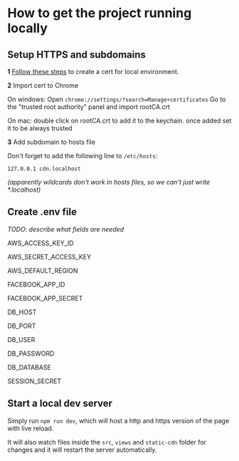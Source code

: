 # How to get the project running locally

## Setup HTTPS and subdomains

**1** [Follow these steps](/docs/cert.md) to create a cert for local environment.

**2** Import cert to Chrome

On windows: Open `chrome://settings/?search=Manage+certificates`
Go to the "trusted root authority" panel and import rootCA.crt

On mac: double click on rootCA.crt to add it to the keychain. once added set it to be always trusted

**3** Add subdomain to hosts file

Don't forget to add the following line to `/etc/hosts`:

```
127.0.0.1 cdn.localhost
```

_(apparently wildcards don't work in hosts files, so we can't just write *.localhost)_

## Create .env file

_TODO: describe what fields are needed_

AWS_ACCESS_KEY_ID

AWS_SECRET_ACCESS_KEY

AWS_DEFAULT_REGION

FACEBOOK_APP_ID

FACEBOOK_APP_SECRET

DB_HOST

DB_PORT

DB_USER

DB_PASSWORD

DB_DATABASE

SESSION_SECRET

## Start a local dev server

Simply run `npm run dev`, which will host a http and https version of the page with live reload.

It will also watch files inside the `src`, `views` and `static-cdn` folder for changes and it will
restart the server automatically.

